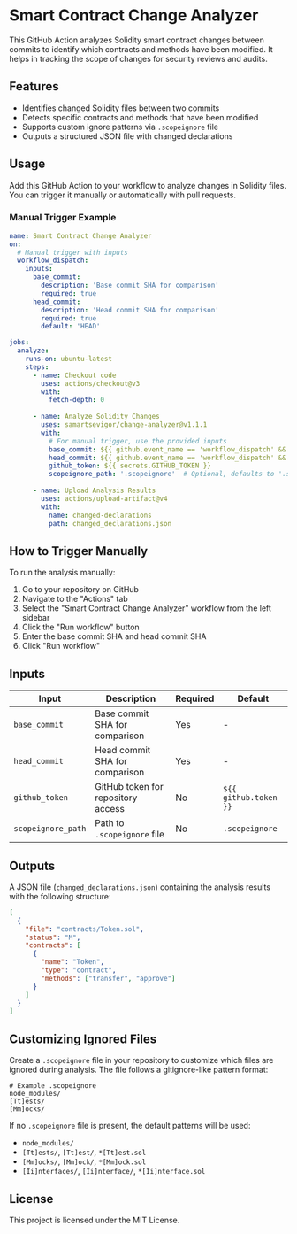 # Smart Contract Change Analyzer

This GitHub Action analyzes Solidity smart contract changes between commits to identify which contracts and methods have been modified. It helps in tracking the scope of changes for security reviews and audits.

## Features

- Identifies changed Solidity files between two commits
- Detects specific contracts and methods that have been modified
- Supports custom ignore patterns via `.scopeignore` file
- Outputs a structured JSON file with changed declarations

## Usage

Add this GitHub Action to your workflow to analyze changes in Solidity files. You can trigger it manually or automatically with pull requests.

### Manual Trigger Example

```yaml
name: Smart Contract Change Analyzer
on:
  # Manual trigger with inputs
  workflow_dispatch:
    inputs:
      base_commit:
        description: 'Base commit SHA for comparison'
        required: true
      head_commit:
        description: 'Head commit SHA for comparison'
        required: true
        default: 'HEAD'

jobs:
  analyze:
    runs-on: ubuntu-latest
    steps:
      - name: Checkout code
        uses: actions/checkout@v3
        with:
          fetch-depth: 0
          
      - name: Analyze Solidity Changes
        uses: samartsevigor/change-analyzer@v1.1.1
        with:
          # For manual trigger, use the provided inputs
          base_commit: ${{ github.event_name == 'workflow_dispatch' && github.event.inputs.base_commit || github.event.pull_request.base.sha }}
          head_commit: ${{ github.event_name == 'workflow_dispatch' && github.event.inputs.head_commit || github.event.pull_request.head.sha }}
          github_token: ${{ secrets.GITHUB_TOKEN }}
          scopeignore_path: '.scopeignore'  # Optional, defaults to '.scopeignore'
          
      - name: Upload Analysis Results
        uses: actions/upload-artifact@v4
        with:
          name: changed-declarations
          path: changed_declarations.json
```

## How to Trigger Manually

To run the analysis manually:

1. Go to your repository on GitHub
2. Navigate to the "Actions" tab
3. Select the "Smart Contract Change Analyzer" workflow from the left sidebar
4. Click the "Run workflow" button
5. Enter the base commit SHA and head commit SHA
6. Click "Run workflow"

## Inputs

| Input | Description | Required | Default |
|-------|-------------|----------|---------|
| `base_commit` | Base commit SHA for comparison | Yes | - |
| `head_commit` | Head commit SHA for comparison | Yes | - |
| `github_token` | GitHub token for repository access | No | `${{ github.token }}` |
| `scopeignore_path` | Path to `.scopeignore` file | No | `.scopeignore` |

## Outputs

A JSON file (`changed_declarations.json`) containing the analysis results with the following structure:

```json
[
  {
    "file": "contracts/Token.sol",
    "status": "M",
    "contracts": [
      {
        "name": "Token",
        "type": "contract",
        "methods": ["transfer", "approve"]
      }
    ]
  }
]
```

## Customizing Ignored Files

Create a `.scopeignore` file in your repository to customize which files are ignored during analysis. The file follows a gitignore-like pattern format:

```
# Example .scopeignore
node_modules/
[Tt]ests/
[Mm]ocks/
```

If no `.scopeignore` file is present, the default patterns will be used:

- `node_modules/`
- `[Tt]ests/`, `[Tt]est/`, `*[Tt]est.sol`
- `[Mm]ocks/`, `[Mm]ock/`, `*[Mm]ock.sol`
- `[Ii]nterfaces/`, `[Ii]nterface/`, `*[Ii]nterface.sol`

## License

This project is licensed under the MIT License. 